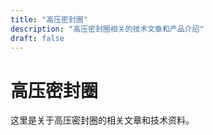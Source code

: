 ```yaml
---
title: "高压密封圈"
description: "高压密封圈相关的技术文章和产品介绍"
draft: false
---
```


# 高压密封圈

这里是关于高压密封圈的相关文章和技术资料。
